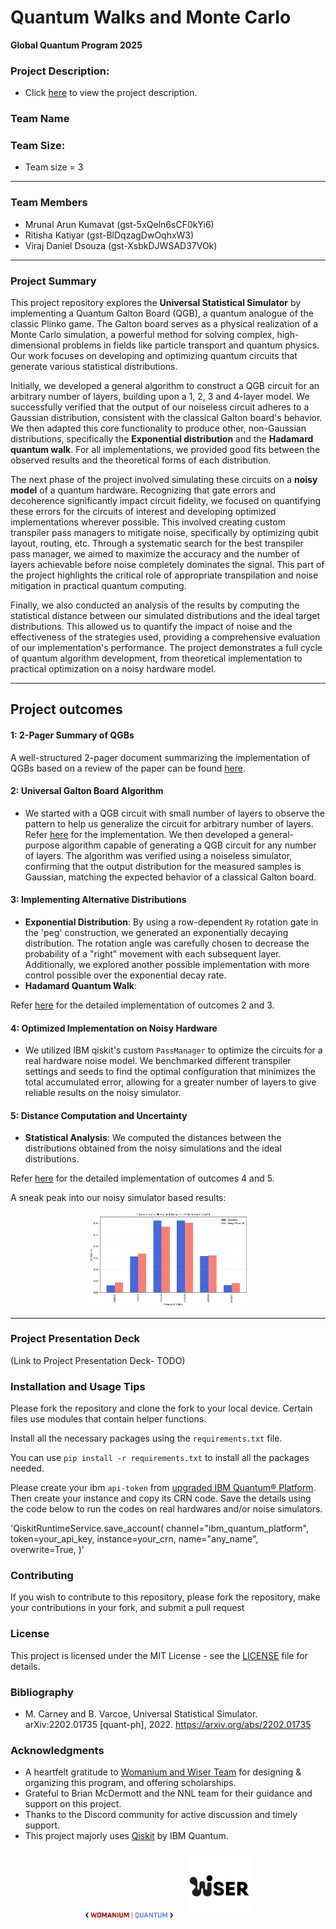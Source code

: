 # Quantum Walks and Monte Carlo
**Global Quantum Program 2025**

### Project Description:
  - Click [here](https://www.thewiser.org/quantum-walks-monte-carlo) to view the project description.


### Team Name

### Team Size:
  - Team size = 3

---

### Team Members
- Mrunal Arun Kumavat (gst-5xQeln6sCF0kYi6)
- Ritisha Katiyar (gst-BlDqzagDwOqhxW3)
- Viraj Daniel Dsouza (gst-XsbkDJWSAD37VOk)

---

### Project Summary
This project repository explores the **Universal Statistical Simulator** by implementing a Quantum Galton Board (QGB), a quantum analogue of the classic Plinko game. The Galton board serves as a physical realization of a Monte Carlo simulation, a powerful method for solving complex, high-dimensional problems in fields like particle transport and quantum physics. Our work focuses on developing and optimizing quantum circuits that generate various statistical distributions.

Initially, we developed a general algorithm to construct a QGB circuit for an arbitrary number of layers, building upon a 1, 2, 3 and 4-layer model. We successfully verified that the output of our noiseless circuit adheres to a Gaussian distribution, consistent with the classical Galton board's behavior. We then adapted this core functionality to produce other, non-Gaussian distributions, specifically the **Exponential distribution** and the **Hadamard quantum walk**. For all implementations, we provided good fits between the observed results and the theoretical forms of each distribution.

The next phase of the project involved simulating these circuits on a **noisy model** of a quantum hardware. Recognizing that gate errors and decoherence significantly impact circuit fidelity, we focused on quantifying these errors for the circuits of interest and developing optimized implementations wherever possible. This involved creating custom transpiler pass managers to mitigate noise, specifically by optimizing qubit layout, routing, etc. Through a systematic search for the best transpiler pass manager, we aimed to maximize the accuracy and the number of layers achievable before noise completely dominates the signal. This part of the project highlights the critical role of appropriate transpilation and noise mitigation in practical quantum computing.

Finally, we also conducted an analysis of the results by computing the statistical distance between our simulated distributions and the ideal target distributions. This allowed us to quantify the impact of noise and the effectiveness of the strategies used, providing a comprehensive evaluation of our implementation's performance. The project demonstrates a full cycle of quantum algorithm development, from theoretical implementation to practical optimization on a noisy hardware model.

---

## Project outcomes

#### 1: 2-Pager Summary of QGBs
A well-structured 2-pager document summarizing the implementation of QGBs based on a review of the paper can be found [here](https://github.com/virajd98/Q-Plinkers/blob/main/Galton_board_two_pager.pdf). 


#### 2: Universal Galton Board Algorithm
* We started with a QGB circuit with small number of layers to observe the pattern to help us generalize the circuit for arbitrary number of layers. Refer [here](https://github.com/virajd98/Q-Plinkers/blob/main/Final%20Notebooks/Level-%201-4Galton_Board.ipynb) for the implementation. We then developed a general-purpose algorithm capable of generating a QGB circuit for any number of layers. The algorithm was verified using a noiseless simulator, confirming that the output distribution for the measured samples is Gaussian, matching the expected behavior of a classical Galton board. 


#### 3: Implementing Alternative Distributions
* **Exponential Distribution**: By using a row-dependent `Ry` rotation gate in the 'peg' construction, we  generated an exponentially decaying distribution. The rotation angle was carefully chosen to decrease the probability of a "right" movement with each subsequent layer. Additionally, we explored another possible implementation with more control possible over the exponential decay rate. 
* **Hadamard Quantum Walk**: 

Refer [here](https://github.com/virajd98/Q-Plinkers/blob/main/Final%20Notebooks/Generalized_Galton_Board.ipynb) for the detailed implementation of outcomes 2 and 3. 

#### 4: Optimized Implementation on Noisy Hardware
* We utilized IBM qiskit's custom `PassManager` to optimize the circuits for a real hardware noise model. We benchmarked different transpiler settings and seeds to find the optimal configuration that minimizes the total accumulated error, allowing for a greater number of layers to give reliable results on the noisy simulator.

#### 5: Distance Computation and Uncertainty
* **Statistical Analysis**: We computed the distances between the distributions obtained from the noisy simulations and the ideal distributions.

Refer [here](https://github.com/virajd98/Q-Plinkers/blob/main/Final%20Notebooks/Noisy_QGB.ipynb) for the detailed implementation of outcomes 4 and 5. 


A sneak peak into our noisy simulator based results:

<p align="center">
<img src= "https://github.com/virajd98/Q-Plinkers/blob/main/Images/n_6QGB.png" alt="6-level QGB" width="255">
</p>

---

### Project Presentation Deck
(Link to Project Presentation Deck- TODO)

### Installation and Usage Tips

Please fork the repository and clone the fork to your local device. Certain files use modules that contain helper functions. 

Install all the necessary packages using the `requirements.txt` file. 

You can use `pip install -r requirements.txt` to install all the packages needed.

Please create your ibm `api-token` from [upgraded IBM Quantum&reg; Platform](https://quantum.cloud.ibm.com/). Then create your instance and copy its CRN code. Save the details using the code below to run the codes on real hardwares and/or noise simulators. 


'QiskitRuntimeService.save_account(
    channel="ibm_quantum_platform",
    token=your_api_key,
    instance=your_crn,
    name="any_name",
    overwrite=True,
)'

### Contributing

If you wish to contribute to this repository, please fork the repository, make your contributions in your fork, and submit a pull request


### License

This project is licensed under the MIT License - see the [LICENSE](MIT-LICENSE.txt) file for details.

### Bibliography

- M. Carney and B. Varcoe, Universal Statistical Simulator. arXiv:2202.01735 [quant-ph], 2022. https://arxiv.org/abs/2202.01735

### Acknowledgments

- A heartfelt gratitude to [Womanium and Wiser Team](https://www.thewiser.org/about-wiser) for designing & organizing this program, and offering scholarships. 
- Grateful to Brian McDermott and the NNL team for their guidance and support on this project.
- Thanks to the Discord community for active discussion and timely support.
- This project majorly uses [Qiskit](https://www.ibm.com/quantum/qiskit) by IBM Quantum. 

<p align="center">
  <img src="Images/LOGO - Womanium Quantum - Transparent - Long.png" alt="Womanium Logo" width="140" style="margin:10px;" />
  <img src="Images/WISER Logo black.png" alt="Wiser Logo" width="100" style="margin:10px;" />
</p>